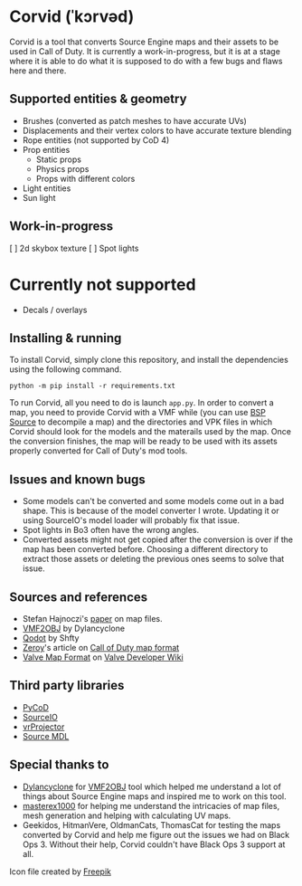# Corvid (ˈkɔrvəd)
Corvid is a tool that converts Source Engine maps and their assets to be used in Call of Duty. It is currently a work-in-progress, but it is at a stage where it is able to do what it is supposed to do with a few bugs and flaws here and there.

## Supported entities & geometry
- Brushes (converted as patch meshes to have accurate UVs)
- Displacements and their vertex colors to have accurate texture blending
- Rope entities (not supported by CoD 4)
- Prop entities
   - Static props
   - Physics props
   - Props with different colors
- Light entities
- Sun light

## Work-in-progress
[ ] 2d skybox texture
[ ] Spot lights

# Currently not supported
- Decals / overlays

## Installing & running
To install Corvid, simply clone this repository, and install the dependencies using the following command.

```
python -m pip install -r requirements.txt
```
To run Corvid, all you need to do is launch `app.py`. In order to convert a map, you need to provide Corvid with a VMF while (you can use [BSP Source](https://github.com/ata4/bspsrc/releases) to decompile a map) and the directories and VPK files in which Corvid should look for the models and the materails used by the map. Once the conversion finishes, the map will be ready to be used with its assets properly converted for Call of Duty's mod tools.

## Issues and known bugs
- Some models can't be converted and some models come out in a bad shape. This is because of the model converter I wrote. Updating it or using SourceIO's model loader will probably fix that issue.
- Spot lights in Bo3 often have the wrong angles.
- Converted assets might not get copied after the conversion is over if the map has been converted before. Choosing a different directory to extract those assets or deleting the previous ones seems to solve that issue.

## Sources and references
- Stefan Hajnoczi's [paper](https://github.com/stefanha/map-files/blob/master/MAPFiles.pdf) on map files.
- [VMF2OBJ](https://github.com/Dylancyclone/VMF2OBJ) by Dylancyclone
- [Qodot](https://github.com/Shfty/qodot-plugin) by Shfty
- [Zeroy](https://zeroy.com)'s article on [Call of Duty map format](https://wiki.zeroy.com/index.php?title=Call_of_Duty_4:_.MAP_file_structure)
- [Valve Map Format](https://developer.valvesoftware.com/wiki/Valve_Map_Format) on [Valve Developer Wiki](https://developer.valvesoftware.com/)

## Third party libraries
- [PyCoD](https://github.com/SE2Dev/PyCoD)
- [SourceIO](https://github.com/REDxEYE/SourceIO/)
- [vrProjector](https://github.com/bhautikj/vrProjector/)
- [Source MDL](https://github.com/myuce/source-mdl)

## Special thanks to
- [Dylancyclone](https://github.com/Dylancyclone) for [VMF2OBJ](https://github.com/Dylancyclone/VMF2OBJ) tool which helped me understand a lot of things about Source Engine maps and inspired me to work on this tool.
- [masterex1000](https://github.com/masterex1000) for helping me understand the intricacies of map files, mesh generation and helping with calculating UV maps.
- Geekidos, HitmanVere, OldmanCats, ThomasCat for testing the maps converted by Corvid and help me figure out the issues we had on Black Ops 3. Without their help, Corvid couldn't have Black Ops 3 support at all.

Icon file created by [Freepik](https://www.flaticon.com/authors/freepik)